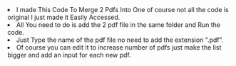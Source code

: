 <li>I made This Code To Merge 2 Pdfs Into One of course not all the code is original I just made it Easily Accessed.
<br><li>All You need to do is add the 2 pdf file in the same folder and Run the code.
<br><li>Just Type the name of the pdf file no need to add the extension ".pdf".
<br><li>Of course you can edit it to increase number of pdfs just make the list bigger and add an input for each new pdf.

